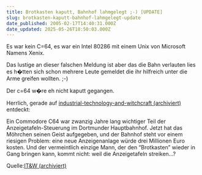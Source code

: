 ```yaml
---
title: Brotkasten kaputt, Bahnhof lahmgelegt ;-) [UPDATE]
slug: brotkasten-kaputt-bahnhof-lahmgelegt-update
date_published: 2005-02-17T14:40:31.000Z
date_updated: 2025-05-26T18:50:03.000Z
---
```


Es war kein C=64, es war ein Intel 80286 mit einem Unix von Microsoft Namens Xenix.

Das lustige an dieser falschen Meldung ist aber das die Bahn verlauten lies es h�tten sich schon mehrere Leute gemeldet die ihr hilfreich unter die Arme greifen wollten. ;-)

Der c=64 w�re eh nicht kaputt gegangen.

Herrlich, gerade auf [industrial-technology-and-witchcraft (archiviert)](http://web.archive.org/web/20050216034953/http://www.industrial-technology-and-witchcraft.de:80/) entdeckt:

Ein Commodore C64 war zwanzig Jahre lang wichtiger Teil der Anzeigetafeln-Steuerung im Dortmunder Hauptbahnhof. Jetzt hat das Möhrchen seinen Geist aufgegeben, und der Bahnhof steht vor einem riesigen Problem: eine neue Anzeigenanlage würde drei Millionen Euro kosten.  Und der vermeintlich einzige Mann, der den “Brotkasten” wieder in Gang bringen kann, kommt nicht: weil die Anzeigetafeln streiken...?

Quelle:[IT&W (archiviert)](http://web.archive.org/web/20140326111601/http://www.industrial-technology-and-witchcraft.de/index.php/ITW/13695/)
